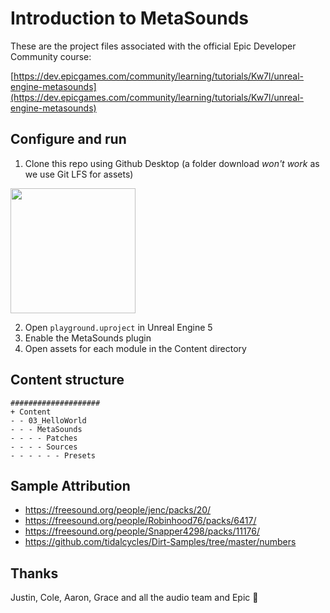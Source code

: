 # Introduction to MetaSounds

These are the project files associated with the official Epic Developer Community course:

[https://dev.epicgames.com/community/learning/tutorials/Kw7l/unreal-engine-metasounds](https://dev.epicgames.com/community/learning/tutorials/Kw7l/unreal-engine-metasounds)

## Configure and run

1) Clone this repo using Github Desktop (a folder download *won't work* as we use Git LFS for assets)

<img src="/github-clone-in-desktop.png?raw=true" width="200">


2) Open `playground.uproject` in Unreal Engine 5
3) Enable the MetaSounds plugin
4) Open assets for each module in the Content directory

## Content structure

```
####################
+ Content
- - 03_HelloWorld
- - - MetaSounds
- - - - Patches
- - - - Sources
- - - - - - Presets
```

## Sample Attribution

- https://freesound.org/people/jenc/packs/20/
- https://freesound.org/people/Robinhood76/packs/6417/
- https://freesound.org/people/Snapper4298/packs/11176/
- https://github.com/tidalcycles/Dirt-Samples/tree/master/numbers

## Thanks

Justin, Cole, Aaron, Grace and all the audio team and Epic :pray:
